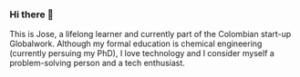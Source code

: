 ### Hi there 👋

This is Jose, a lifelong learner and currently part of the Colombian start-up Globalwork. Although my formal education is chemical engineering (currently persuing my PhD), I love technology and I consider myself a problem-solving person and a tech enthusiast.
